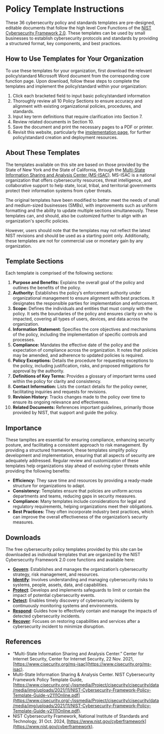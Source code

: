 # Policy Template Instructions

These 36 cybersecurity policy and standards templates are pre-designed, editable documents that follow the high level Core Functions of the [NIST Cybersecurity Framework 2.0](https://www.nist.gov/cyberframework). These templates can be used by small businesses to establish cybersecurity protocols and standards by providing a structured format, key components, and best practices.

## How to Use Templates for Your Organization

To use these templates for your organization, first download the relevant policy/standard Microsoft Word document from the corresponding core function page. Upon download, follow these steps to complete the templates and implement the policy/standard within your organization:

1. Click each bracketed field to input basic policy/standard information
2. Thoroughly review all 10 Policy Sections to ensure accuracy and alignment with existing organizational policies, procedures, and standards.
3. Input key term definitions that require clarification into Section 7.
4. Review related documents in Section 10.
5. Save the document and print the necessary pages to a PDF or printer.
6. Revisit this website, particularly the [implementation page](/pages/implementation/implementation.md), for further policy/standard creation and deployment resources.

## About These Templates

The templates available on this site are based on those provided by the State of New York and the State of California, through the [Multi-State Information Sharing and Analysis Center (MS-ISAC)](https://www.cisecurity.org/ms-isac). MS-ISAC is a national organization that offers cybersecurity resources, threat intelligence, and collaborative support to help state, local, tribal, and territorial governments protect their information systems from cyber threats.

The original templates have been modified to better meet the needs of small and medium-sized businesses (SMBs), with improvements such as uniform formatting and the ability to update multiple sections simultaneously. These templates can, and should, also be customized further to align with an organization's specific policies.

However, users should note that the templates may not reflect the latest NIST revisions and should be used as a starting point only. Additionally, these templates are not for commercial use or monetary gain by any organization.

## Template Sections

Each template is comprised of the following sections:

1. **Purpose and Benefits:** Explains the overall goal of the policy and outlines the benefits of the policy.
2. **Authority:** Establishes the policy’s enforcement authority under organizational management to ensure alignment with best practices. It designates the responsible parties for implementation and enforcement.
3. **Scope:** Defines the individuals and entities that must comply with the policy. It sets the boundaries of the policy and ensures clarity on who is impacted, covering all types of users, devices, and data across the organization.
4. **Information Statement:** Specifies the core objectives and mechanisms of the policy, including the implementation of specific controls and processes.
5. **Compliance:** Mandates the effective date of the policy and the expectation of compliance across the organization. It notes that policies may be amended, and adherence to updated policies is required.
6. **Policy Exceptions:** Details the procedure for requesting exceptions to the policy, including justification, risks, and proposed mitigations for approval by the authority.
7. **Definitions of Key Terms:** Provides a glossary of important terms used within the policy for clarity and consistency.
8. **Contact Information:** Lists the contact details for the policy owner, facilitating inquiries and requests for revisions.
9. **Revision History:** Tracks changes made to the policy over time to ensure its ongoing relevance and effectiveness.
10. **Related Documents:** References important guidelines, primarily those provided by NIST, that support and guide the policy.

## Importance

These tampltes are essential for ensuring compliance, enhancing security posture, and facilitating a consistent approach to risk management. By providing a structured framework, these templates simplify policy development and implementation, ensuring that all aspects of security are adequately addressed. Regular review and customization of these templates help organizations stay ahead of evolving cyber threats while providing the following benefits:

* **Efficiency:** They save time and resources by providing a ready-made structure for organizations to adapt.
* **Consistency:** Templates ensure that policies are uniform across departments and teams, reducing gaps in security measures.
* **Compliance:** Many templates include considerations for legal and regulatory requirements, helping organizations meet their obligations.
* **Best Practices:** They often incorporate industry best practices, which can improve the overall effectiveness of the organization’s security measures.

## Downloads

The free cybersecurity policy templates provided by this site can be downloaded as individual templates that are organized by the NIST Cybersecurity Framework 2.0 core functions and available here:

* [**Govern**](/pages/govern/govern.md): Establishes and manages the organization’s cybersecurity strategy, risk management, and resources.
* [**Identify**](/pages/identify/identify.md): Involves understanding and managing cybersecurity risks to systems, people, assets, data, and capabilities.
* [**Protect**](/pages/protect/protect.md): Develops and implements safeguards to limit or contain the impact of potential cybersecurity events.
* [**Detect**](/pages/detect/detect.md): Enables timely discovery of cybersecurity incidents by continuously monitoring systems and environments.
* [**Respond**](/pages/respond/respond.md): Guides how to effectively contain and manage the impacts of detected cybersecurity incidents.
* [**Recover**](/pages/recover/readme.md): Focuses on restoring capabilities and services after a cybersecurity incident to minimize disruption.

## References

* “Multi-State Information Sharing and Analysis Center.” Center for Internet Security, Center for Internet Security, 22 Nov. 2021, [https://www.cisecurity.org/ms-isac](https://www.cisecurity.org/ms-isac).
* Multi-State Information Sharing & Analysis Center. NIST Cybersecurity Framework Policy Template Guide, [https://www.cisecurity.org/-/jssmedia/Project/cisecurity/cisecurity/data/media/img/uploads/2021/11/NIST-Cybersecurity-Framework-Policy-Template-Guide-v2111Online.pdf](https://www.cisecurity.org/-/jssmedia/Project/cisecurity/cisecurity/data/media/img/uploads/2021/11/NIST-Cybersecurity-Framework-Policy-Template-Guide-v2111Online.pdf).
* NIST Cybersecurity Framework, National Institute of Standards and Technology, 31 Oct. 2024, [https://www.nist.gov/cyberframework](https://www.nist.gov/cyberframework).
